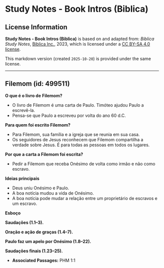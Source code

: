# Study Notes - Book Intros (Biblica)

## License Information

**Study Notes - Book Intros (Biblica)** is based on and adapted from: _Biblica Study Notes_, [Biblica Inc.](https://www.biblica.com/), 2023, which is licensed under a [CC BY-SA 4.0 license](https://creativecommons.org/licenses/by-sa/4.0/legalcode.en).

This markdown version (created `2025-10-20`) is provided under the same license.



--------------------------------

## Filemom (id: 499511)

**O que é o livro de** **Filemom?**

* O livro de Filemom é uma carta de Paulo. Timóteo ajudou Paulo a escrevê\-la.
* Pensa\-se que Paulo a escreveu por volta do ano 60 d.C.

**Para quem foi escrito Filemom?**

* Para Filemom, sua família e a igreja que se reunia em sua casa.
* Os seguidores de Jesus reconhecem que Filemom compartilha a verdade sobre Jesus. É para todas as pessoas em todos os lugares.

**Por que a carta a Filemom foi escrita?**

* Pedir a Filemom que receba Onésimo de volta como irmão e não como escravo.

**Ideias principais**

* Deus uniu Onésimo e Paulo.
* A boa notícia mudou a vida de Onésimo.
* A boa notícia pode mudar a relação entre um proprietário de escravos e um escravo.

**Esboço**

**Saudações (1\.1–3\).**

**Oração e ação de graças (1\.4–7\).**

**Paulo faz um apelo por Onésimo (1\.8–22\).**

**Saudações finais (1\.23–25\).**

* **Associated Passages:** PHM 1:1

